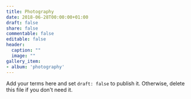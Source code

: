 ```yaml
---
title: Photography
date: 2018-06-28T00:00:00+01:00
draft: false
share: false
commentable: false
editable: false
header:
  caption: ""
  image: ""
gallery_item:  
- album: 'photography'
---
```




Add your terms here and set `draft: false` to publish it. Otherwise, delete this file if you don't need it.
